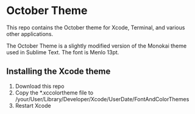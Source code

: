 # October Theme

This repo contains the October theme for Xcode, Terminal, and various other applications.

The October Theme is a slightly modified version of the Monokai theme used in Sublime Text.  The font is Menlo 13pt.

## Installing the Xcode theme

1. Download this repo
2. Copy the *.xccolortheme file to /your/User/Library/Developer/Xcode/UserDate/FontAndColorThemes
3. Restart Xcode

